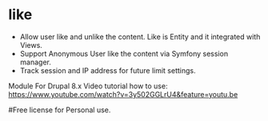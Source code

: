 # like
+ Allow user like and unlike the content. Like is Entity and it integrated with Views.
+ Support Anonymous User like the content via Symfony session manager.
+ Track session and IP address for future limit settings.


Module For Drupal 8.x
Video tutorial how to use: https://www.youtube.com/watch?v=3y502GGLrU4&feature=youtu.be

#Free license for Personal use.
